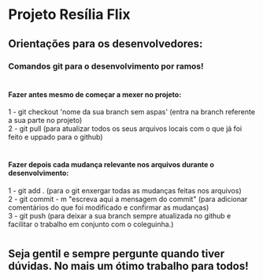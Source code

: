 # Projeto Resília Flix

## Orientações para os desenvolvedores:

### Comandos git para o desenvolvimento por ramos!
#
#
#### Fazer antes mesmo de começar a mexer no projeto:

1 - git checkout 'nome da sua branch sem aspas' (entra na branch referente a sua parte no projeto) </br>
2 - git pull (para atualizar todos os seus arquivos locais com o que já foi feito e uppado para o github)
#
#
#### Fazer depois cada mudança relevante nos arquivos durante o desenvolvimento:


1 - git add . (para o git enxergar todas as mudanças feitas nos arquivos) </br>
2 - git commit - m "escreva aqui a mensagem do commit" (para adicionar comentários do que foi modificado e confirmar as mudanças) </br>
3 - git push (para deixar a sua branch sempre atualizada no github e facilitar o trabalho em conjunto com o coleguinha.) </br>
#
## Seja gentil e sempre pergunte quando tiver dúvidas. No mais um ótimo trabalho para todos!